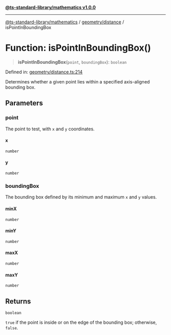 [**@ts-standard-library/mathematics v1.0.0**](../../../README.md)

***

[@ts-standard-library/mathematics](../../../README.md) / [geometry/distance](../README.md) / isPointInBoundingBox

# Function: isPointInBoundingBox()

> **isPointInBoundingBox**(`point`, `boundingBox`): `boolean`

Defined in: [geometry/distance.ts:214](https://github.com/gabaudette/ts-stdlib/blob/ea80ba1db09c741e99f8cb19e94e5a29b81b623b/packages/mathematics/src/geometry/distance.ts#L214)

Determines whether a given point lies within a specified axis-aligned bounding box.

## Parameters

### point

The point to test, with `x` and `y` coordinates.

#### x

`number`

#### y

`number`

### boundingBox

The bounding box defined by its minimum and maximum `x` and `y` values.

#### minX

`number`

#### minY

`number`

#### maxX

`number`

#### maxY

`number`

## Returns

`boolean`

`true` if the point is inside or on the edge of the bounding box; otherwise, `false`.
